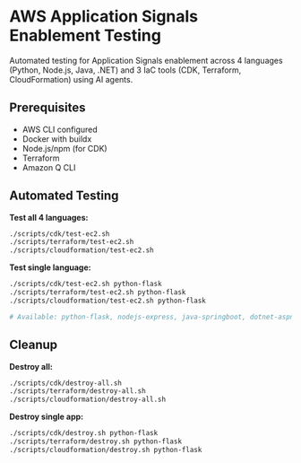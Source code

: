 # AWS Application Signals Enablement Testing

Automated testing for Application Signals enablement across 4 languages (Python, Node.js, Java, .NET) and 3 IaC tools (CDK, Terraform, CloudFormation) using AI agents.

## Prerequisites

- AWS CLI configured
- Docker with buildx
- Node.js/npm (for CDK)
- Terraform
- Amazon Q CLI

## Automated Testing

**Test all 4 languages:**
```bash
./scripts/cdk/test-ec2.sh
./scripts/terraform/test-ec2.sh
./scripts/cloudformation/test-ec2.sh
```

**Test single language:**
```bash
./scripts/cdk/test-ec2.sh python-flask
./scripts/terraform/test-ec2.sh python-flask
./scripts/cloudformation/test-ec2.sh python-flask

# Available: python-flask, nodejs-express, java-springboot, dotnet-aspnetcore
```

## Cleanup

**Destroy all:**
```bash
./scripts/cdk/destroy-all.sh
./scripts/terraform/destroy-all.sh
./scripts/cloudformation/destroy-all.sh
```

**Destroy single app:**
```bash
./scripts/cdk/destroy.sh python-flask
./scripts/terraform/destroy.sh python-flask
./scripts/cloudformation/destroy.sh python-flask
```

